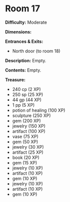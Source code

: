 # Room 17

**Difficulty:** Moderate

**Dimensions:** 

**Entrances & Exits:**
- North door (to room 18)

**Description:**
Empty.

**Contents:**
Empty.

**Treasure:**
- 240 cp (2 XP)
- 250 sp (25 XP)
- 44 gp (44 XP)
- 1 pp (5 XP)
- potion of healing (100 XP)
- sculpture (250 XP)
- gem (200 XP)
- jewelry (150 XP)
- artifact (100 XP)
- vase (75 XP)
- gem (50 XP)
- jewelry (30 XP)
- artifact (25 XP)
- book (20 XP)
- gem (15 XP)
- jewelry (10 XP)
- artifact (10 XP)
- gem (10 XP)
- jewelry (10 XP)
- artifact (10 XP)
- gem (10 XP)